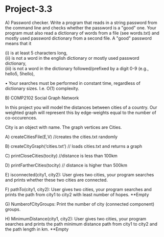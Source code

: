 # Project-3.3

A) Password checker. Write a program that reads in a string password from the command line and checks whether the password is a "good" one.
Your program must also read a dictionary of words from a file (see words.txt) and mostly used password dictionary from a second file.
A "good" password means that it  

  (i) is at least 5 characters long,  
  (ii) is not a word in the english dictionary or mostly used password dictionary,  
  (iii) is not a word in the dictionary followed/prefixed by a digit 0-9 (e.g., hello5, 5hello),  

•	Your searches must be performed in constant time, regardless of dictionary sizes. I.e. O(1)  complexity. 


B) COMP2102 Social Graph Network

In this project you will model the distances between cities of a country. 
Our weighted graph will represent this by edge-weights equal to the number of co-occurences. 

 City is an object with name.  The graph vertices are Cities.
 
A)	createCitiesFile(E,V) //creates the cities.txt randomly

B)	createCityGraph(‘cities.txt’) // loads cities.txt and returns a graph

C)	printCloseCities(tocity) //distance is less than 100km

D)	printFartherCities(tocity) // distance is higher than 500km 

E)	isconnected(city1, city2): User gives two cities, your program searches and prints whether these two cities are connected.

F)	pathTo(city1, city2): User gives two cities, your program searches and prints the path from city1 to city2 with least number of hopes. **Empty

G)	NumberofCityGroups: Print the number of city (connected component) groups.

H)	MinimumDistance(city1, city2): User gives two cities, your program searches and prints the path minimum distance path from city1 to city2 and the path length in km. **Empty



